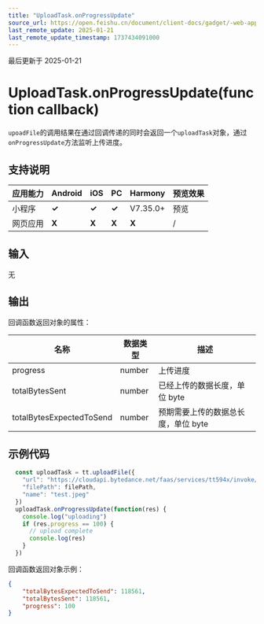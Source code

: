 ```yaml
---
title: "UploadTask.onProgressUpdate"
source_url: https://open.feishu.cn/document/client-docs/gadget/-web-app-api/network/upload/uploadtask/onprogressupdate
last_remote_update: 2025-01-21
last_remote_update_timestamp: 1737434091000
---
```

最后更新于 2025-01-21

# UploadTask.onProgressUpdate(function callback)

`upoadFile`的调用结果在通过回调传递的同时会返回一个`uploadTask`对象，通过`onProgressUpdate`方法监听上传进度。

## 支持说明

应用能力 | Android | iOS | PC | Harmony | 预览效果
--- | --- | --- | --- | --- | ---
小程序 | **✓** | **✓** | **✓** | V7.35.0+ | 预览
网页应用 | **X** | **X** | **X** | **X** | /

## 输入

无

## 输出
回调函数返回对象的属性：

名称 | 数据类型 | 描述
--- | --- | ---
progress | number | 上传进度
totalBytesSent | number | 已经上传的数据长度，单位 byte
totalBytesExpectedToSend | number | 预期需要上传的数据总长度，单位 byte

## 示例代码

```js
  const uploadTask = tt.uploadFile({
    "url": "https://cloudapi.bytedance.net/faas/services/tt594x/invoke/imgupload",
    "filePath": filePath,
    "name": "test.jpeg"
  })
  uploadTask.onProgressUpdate(function(res) {
    console.log("uploading")
    if (res.progress == 100) {
	  // upload complete
      console.log(res)
    }
  })
```

回调函数返回对象示例：

```json
{
    "totalBytesExpectedToSend": 118561,
    "totalBytesSent": 118561,
    "progress": 100
}
```
